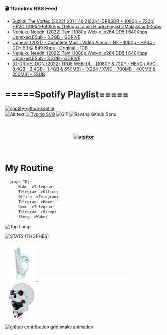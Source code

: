 ### 🎬 1tamilmv RSS Feed

<!-- BLOG-POST-LIST:START -->
- [Suzhal The Vortex &lpar;2022&rpar; S01 [ 4k 2160p HDR&amp;SDR + 1080p + 720p] HEVC DDP5.1-640kbps [Telugu+Tamil+Hindi+English+Malayalam]ESubs](https://www.1tamilmv.cloud/index.php?/forums/topic/164040-suzhal-the-vortex-2022-s01-4k-2160p-hdrsdr-1080p-720p-hevc-ddp51-640kbps-telugutamilhindienglishmalayalamesubs/&do=findComment&comment=328763)
- [Nenjuku Needhi &lpar;2022&rpar;.Tamil.1080p.Web-dl.x264.DD5.1 640Kbps Upmixed.ESub - 3.3GB - GDRIVE](https://www.1tamilmv.cloud/index.php?/forums/topic/164343-nenjuku-needhi-2022tamil1080pweb-dlx264dd51-640kbps-upmixedesub-33gb-gdrive/&do=findComment&comment=328762)
- [Uppena &lpar;2021&rpar; - Complete Music Video Album - NF - 1080p - H264 - DD+ 5.1 @ 640 Kbps - Original - 1GB](https://www.1tamilmv.cloud/index.php?/forums/topic/164345-uppena-2021-complete-music-video-album-nf-1080p-h264-dd-51-640-kbps-original-1gb/&do=findComment&comment=328761)
- [Nenjuku Needhi &lpar;2022&rpar;.Tamil.1080p.Web-dl.x264.DD5.1 640Kbps Upmixed.ESub - 3.3GB - GDRIVE](https://www.1tamilmv.cloud/index.php?/forums/topic/164343-nenjuku-needhi-2022tamil1080pweb-dlx264dd51-640kbps-upmixedesub-33gb-gdrive/&do=findComment&comment=328759)
- [[G-DRIVE] DON &lpar;2022&rpar; TRUE WEB-DL - [1080P &amp; 720P - HEVC / AVC - 8.4GB - 2.4GB - 1.4GB &amp; 650MB] - [X264 / XVID - 700MB - 400MB &amp; 250MB] - ESUB](https://www.1tamilmv.cloud/index.php?/forums/topic/164342-g-drive-don-2022-true-web-dl-1080p-720p-hevc-avc-84gb-24gb-14gb-650mb-x264-xvid-700mb-400mb-250mb-esub/&do=findComment&comment=328758)
<!-- BLOG-POST-LIST:END -->

# =====Spotify Playlist=====
[![spotify-github-profile](https://spotify-github-profile.vercel.app/api/view?uid=31rfzgmuvvewegdlxvlev4ynz4vu&cover_image=true&theme=default&bar_color=53b14f&bar_color_cover=true)](https://ravana69.github.io/rss)
</br>
![Alt text](https://spotify-recently-played-readme.vercel.app/api?user=31rfzgmuvvewegdlxvlev4ynz4vu)
[![Typing SVG](https://readme-typing-svg.herokuapp.com?color=%2336BCF7&center=true&vCenter=true&multiline=true&height=81&lines=I+AM+RAVANA;CONTACT+ME+ON+TELEGRAM%3A+%40R4V4N4)](https://git.io/typing-svg)
<img align="centre" height="400px" width="490px" alt="GIF" src="https://github.com/ravana69/ravana69/blob/master/rvm.gif" />
![Ravana Github Stats](https://github-readme-stats.vercel.app/api?username=ravana69&&show_icons=true&theme=radical)

<br />
<h3 align="center"> <a href="https://t.me/r4v4n4"><img src="https://profile-counter.glitch.me/ravana69/count.svg" alt="visitor" width="600"></a> </h3>
</br>

<H1>My Routine</H1>

```mermaid
  graph TD;
      Wake-->Telegram;
      Telegram-->Office;
      Office-->Telegram;
      Telegram-->Home;
      Home-->Telegram;
      Telegram-->Sleep;
      Sleep-->Wake;
```
![Top Langs](https://github-readme-stats.vercel.app/api/top-langs/?username=ravana69&&show_icons=true&theme=radical)

![STATS (THOPHES)](https://github-profile-trophy.vercel.app/?username=ravana69&theme=gruvbox&margin-w=10&margin-h=15&column=8)
<br />
<p align="left">
    <a href="#">
        <img width="20%" src="./assets/images/hand.gif" alt="" />
    </a>
    <a href="#">
        <img width="59%" src="./assets/images/spacer.png" alt="" >
    </a>
    <a href="#">
        <img width="20%" src="./assets/images/skull.gif" alt="" />
    </a>
</p>




![github contribution grid snake animation](https://raw.githubusercontent.com/ravana69/ravana69/output/github-contribution-grid-snake-dark.svg#gh-dark-mode-only)
